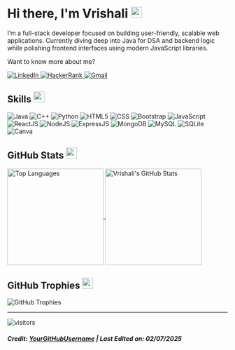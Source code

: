 <h1>Hi there, I'm Vrishali <img src="https://media.giphy.com/media/hvRJCLFzcasrR4ia7z/giphy.gif" width="25px"></h1>   

<p>I’m a full-stack developer focused on building user-friendly, scalable web applications. Currently diving deep into Java for DSA and backend logic while polishing frontend interfaces using modern JavaScript libraries.</p>
<p>Want to know more about me?</p>

<p>
  <a href="https://www.linkedin.com/in/your-linkedin-url" target="_blank">
    <img src="https://img.shields.io/badge/-LinkedIn-222222?style=flat-square&logo=Linkedin&logoColor=white" alt="LinkedIn">
  </a>
  <a href="https://www.hackerrank.com/your-hackerrank" target="_blank">
    <img src="https://img.shields.io/badge/-HackerRank-222222?style=flat-square&logo=HackerRank&logoColor=white" alt="HackerRank">
  </a>
  <a href="mailto:your.email@gmail.com" target="_blank">
    <img src="https://img.shields.io/badge/-Gmail-222222?style=flat-square&logo=Gmail&logoColor=white" alt="Gmail">
  </a>
</p>

<h2 id="skills">Skills <img src="https://media.giphy.com/media/QssGEmpkyEOhBCb7e1/giphy.gif" width="25px"></h2>
<p>
  <img src="https://img.shields.io/badge/Code-JAVA-informational?style=flat&logo=java&logoColor=white&color=ffffff" alt="Java">
  <img src="https://img.shields.io/badge/Code-C++-informational?style=flat&logo=c%2B%2B&logoColor=white&color=ffffff" alt="C++">
  <img src="https://img.shields.io/badge/Code-Python-informational?style=flat&logo=python&logoColor=white&color=ffffff" alt="Python">
  <img src="https://img.shields.io/badge/Code-HTML5-informational?style=flat&logo=html5&logoColor=white&color=ffffff" alt="HTML5">
  <img src="https://img.shields.io/badge/Code-CSS-informational?style=flat&logo=css3&logoColor=white&color=ffffff" alt="CSS">
  <img src="https://img.shields.io/badge/Code-Bootstrap-informational?style=flat&logo=bootstrap&logoColor=white&color=ffffff" alt="Bootstrap">
  <img src="https://img.shields.io/badge/Code-JavaScript-informational?style=flat&logo=javascript&logoColor=white&color=ffffff" alt="JavaScript">
  <img src="https://img.shields.io/badge/Code-ReactJS-informational?style=flat&logo=react&logoColor=white&color=ffffff" alt="ReactJS">
  <img src="https://img.shields.io/badge/Code-NodeJS-informational?style=flat&logo=Node.js&logoColor=white&color=ffffff" alt="NodeJS">
  <img src="https://img.shields.io/badge/Code-ExpressJS-informational?style=flat&logo=express&logoColor=white&color=ffffff" alt="ExpressJS">
  <img src="https://img.shields.io/badge/Database-MongoDB-informational?style=flat&logo=mongodb&logoColor=white&color=ffffff" alt="MongoDB">
  <img src="https://img.shields.io/badge/Database-MySQL-informational?style=flat&logo=mysql&logoColor=white&color=ffffff" alt="MySQL">
  <img src="https://img.shields.io/badge/Database-SQLite-informational?style=flat&logo=sqlite&logoColor=white&color=ffffff" alt="SQLite">
  <img src="https://img.shields.io/badge/Tools-Canva-informational?style=flat&logo=canva&logoColor=white&color=ffffff" alt="Canva">
</p>

<h2 id="github-stats">GitHub Stats <img src="https://media.giphy.com/media/cj87CxfRtrUifF3Ryk/giphy.gif" width="25px"></h2>
<a href="https://github.com/YourGitHubUsername">
  <img align="center" src="https://github-readme-stats.vercel.app/api/top-langs/?username=YourGitHubUsername&show_icons=true&theme=dark&langs_count=8&count_private=true&card_width=280" height="220px" alt="Top Languages">
</a>
<a href="https://github.com/YourGitHubUsername">
  <img align="center" src="https://github-readme-stats.vercel.app/api?username=YourGitHubUsername&count_private=true&hide=stars&show_icons=true&theme=dark&line_height=27" alt="Vrishali's GitHub Stats" height="220px">
</a>

<h2 id="github-trophies">GitHub Trophies <img src="https://media.giphy.com/media/QBw33dFlgxnzXSAS27/giphy.gif" width="25px"></h2>
<img src="https://github-profile-trophy.vercel.app/?username=YourGitHubUsername&theme=onestar&rank=SSS,SS,S,AAA,AA,A,B,C,SECRET" alt="GitHub Trophies">

<hr>
<p>
  <img src="https://visitor-badge.glitch.me/badge?page_id=YourGitHubUsername.visitor-badge" alt="visitors">
</p>

<h5>Credit: <a href="https://github.com/YourGitHubUsername">YourGitHubUsername</a> | Last Edited on: 02/07/2025</h5>
